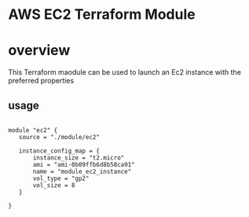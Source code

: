 # AWS EC2 Terraform Module

# overview 
This Terraform maodule can be used to launch an Ec2 instance with the  preferred  properties

## usage
 ```

module "ec2" {
    source = "./module/ec2"
    
    instance_config_map = {
        instance_size = "t2.micro"
        ami = "ami-0b09ffb6d8b58ca91"
        name = "module_ec2_instance"
        vol_type = "gp2"
        vol_size = 8 
    }

}
```